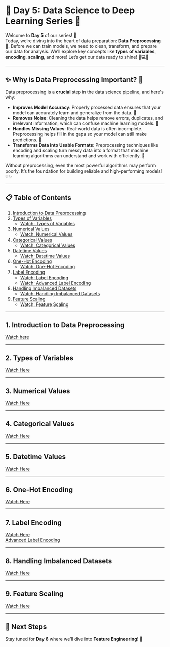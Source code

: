 # 🌟 Day 5: Data Science to Deep Learning Series 🌟

Welcome to **Day 5** of our series! 🎉  
Today, we’re diving into the heart of data preparation: **Data Preprocessing** 🧹. Before we can train models, we need to clean, transform, and prepare our data for analysis. We’ll explore key concepts like **types of variables**, **encoding**, **scaling**, and more! Let’s get our data ready to shine! 🌟💻✨

---

## ✨ Why is Data Preprocessing Important? 🧐

Data preprocessing is a **crucial** step in the data science pipeline, and here's why:

- **Improves Model Accuracy**: Properly processed data ensures that your model can accurately learn and generalize from the data. 🧠
- **Removes Noise**: Cleaning the data helps remove errors, duplicates, and irrelevant information, which can confuse machine learning models. 🧹
- **Handles Missing Values**: Real-world data is often incomplete. Preprocessing helps fill in the gaps so your model can still make predictions. 🧩
- **Transforms Data into Usable Formats**: Preprocessing techniques like encoding and scaling turn messy data into a format that machine learning algorithms can understand and work with efficiently. 🔄
  
Without preprocessing, even the most powerful algorithms may perform poorly. It’s the foundation for building reliable and high-performing models! 💡✨

---

## 📋 Table of Contents

1. [Introduction to Data Preprocessing](#1-introduction-to-data-preprocessing)
2. [Types of Variables](#2-types-of-variables)
   - [Watch: Types of Variables](https://youtu.be/wsrt-Jwd5dY)
3. [Numerical Values](#3-numerical-values)
   - [Watch: Numerical Values](https://youtu.be/qWmEHzW3kzQ)
4. [Categorical Values](#4-categorical-values)
   - [Watch: Categorical Values](https://youtu.be/I9VFnAA2i1o)
5. [Datetime Values](#5-datetime-values)
   - [Watch: Datetime Values](https://youtu.be/FdKGR22jF_k)
6. [One-Hot Encoding](#6-one-hot-encoding)
   - [Watch: One-Hot Encoding](https://youtu.be/pW-OCP9azz4)
7. [Label Encoding](#7-label-encoding)
   - [Watch: Label Encoding](https://youtu.be/NlfLivr156Y)
   - [Watch: Advanced Label Encoding](https://youtu.be/lsAqyzln-5g)
8. [Handling Imbalanced Datasets](#8-handling-imbalanced-datasets)
   - [Watch: Handling Imbalanced Datasets](https://youtu.be/tUNAuf8JdEE)
9. [Feature Scaling](#9-feature-scaling)
   - [Watch: Feature Scaling](https://youtu.be/85je4aCdYcE)

---

## 1. Introduction to Data Preprocessing
[Watch here](https://youtu.be/3imSHVySLRc?si=eCsbhTLZW9tNfq4C)

---

## 2. Types of Variables
[Watch Here](https://youtu.be/wsrt-Jwd5dY)

---

## 3. Numerical Values
[Watch Here](https://youtu.be/qWmEHzW3kzQ)

---

## 4. Categorical Values
[Watch Here](https://youtu.be/I9VFnAA2i1o)

---

## 5. Datetime Values
[Watch Here](https://youtu.be/FdKGR22jF_k)

---

## 6. One-Hot Encoding
[Watch Here](https://youtu.be/pW-OCP9azz4)

---

## 7. Label Encoding
[Watch Here](https://youtu.be/NlfLivr156Y)  
[Advanced Label Encoding](https://youtu.be/lsAqyzln-5g)

---

## 8. Handling Imbalanced Datasets
[Watch Here](https://youtu.be/tUNAuf8JdEE)

---

## 9. Feature Scaling
[Watch Here](https://youtu.be/85je4aCdYcE)

---

## 🔗 Next Steps

Stay tuned for **Day 6** where we’ll dive into **Feature Engineering**! 🚀
